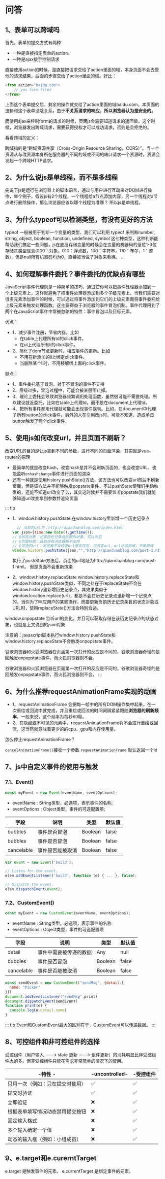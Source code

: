 # 问答

## 1、表单可以跨域吗

首先，表单的提交方式有两种

* 一种是直接指定表单的action。
* 一种是ajax接手控制请求

直接使用action的时候，是直接把请求交给了action里面的域，本身页面不会去管他的请求结果，后面的步骤交给了action里面的域。好比：

```js
<from action="baidu.com">
    // you form filed
</from>
```

上面这个表单提交后，剩余的操作就交给了action里面的域baidu.com，本页面的逻辑和这个表单没啥关系，由于**不关系请求的响应，所以浏览器认为是安全的**。

而使用ajax来控制form的请求的时候，页面js会需要知道请求的返回值，这个时候，浏览器发出跨域请求，需要获得授权才可以成功请求，否则是会拒绝的。

看看跨域的定义：

跨域指的是“跨域资源共享（Cross-Origin Resource Sharing，CORS）”。当一个资源从与改资源本身所在服务器的不同的域或不同的端口请求一个资源时，资源会发起一个跨域HTTP请求。

## 2、为什么说js是单线程，而不是多线程

先说下js是运行在浏览器上的脚本语言，通过与用户进行互动来对DOM进行操作，举个例子，假设js有2个线程，一个线程给a节点添加内容，另一个线程对a节点进行删除操作，那么浏览器应该以哪个线程为准哪？ 所以js是单线程。

## 3、为什么typeof可以检测类型，有没有更好的方法

typeof 一般被用于判断一个变量的类型，我们可以利用 typeof 来判断number, string, object, boolean, function, undefined, symbol 这七种类型，这种判断能帮助我们搞定一些问题，js在底层存储变量的时候会在变量的机器码的低位1-3位存储其类型信息(000：对象，010：浮点数，100：字符串，110：布尔，1：整数)，但是null所有机器码均为0，直接被当做了对象来看待。
...

## 4、如何理解事件委托？事件委托的优缺点有哪些

JavaScript事件代理则是一种简单的技巧，通过它你可以把事件处理器添加到一个上级元素上，这样就避免了把事件处理器添加到多个子级元素上。当我们需要对很多元素添加事件的时候，可以通过将事件添加到它们的上级元素而将事件委托给上级元素来触发处理函数。这主要得益于浏览器的事件冒泡机制。事件代理用到了两个在JavaScript事件中常被忽略的特性：事件冒泡以及目标元素。

优点：

* 1、减少事件注册，节省内存。比如
  * 在table上代理所有td的click事件。
  * 在ul上代理所有li的click事件。
* 2、简化了dom节点更新时，相应事件的更新。比如
  * 不用在新添加的li上绑定click事件。
  * 当删除某个li时，不用移解绑上面的click事件。

缺点：

* 1、事件委托基于冒泡，对于不冒泡的事件不支持
* 2、层级过多，冒泡过程中，可能会被某层阻止掉。
* 3、理论上委托会导致浏览器频繁调用处理函数，虽然很可能不需要处理。所以建议就近委托，比如在table上代理td，而不是在document上代理td。
* 4、把所有事件都用代理就可能会出现事件误判。比如，在document中代理了所有button的click事件，另外的人在引用改js时，可能不知道，造成单击button触发了两个click事件。

## 5、使用js如何改变url，并且页面不刷新？

改变URL的目的是让js拿到不同的参数，进行不同的页面渲染，其实就是vue-router的原理

* 最简单的就是改变hash，改变hash是并不会刷新页面的，也会改变URL，也能监听`onhashchange`事件进行页面的渲染
* 还有一种就是使用history.pushState()方法，该方法也可以改变url然后不刷新页面，但是该方法并不能够触发popstate事件，不过pushState使我们手动触发的，还能不知道url改变了么，其实这时候并不需要监听popstate我们就能够知道url改变拿到参数并渲染页面

::: tip

* 1、window.history.pushState
  在window.history里新增一个历史记录点

  ```js
    // 当前的url为：http://qianduanblog.com/index.html
  var json={time:new Date().getTime()};
  // @状态对象：记录历史记录点的额外对象，可以为空
  // @页面标题：目前所有浏览器都不支持
  // @可选的url：浏览器不会检查url是否存在，只改变url，url必须同域，不能跨域
  window.history.pushState(json,"","http://qianduanblog.com/post-1.html");
  ```

  执行了pushState方法后，页面的url地址为http://qianduanblog.com/post-1.html。 但是页面不会重新渲染

* 2、window.history.replaceState
  window.history.replaceState和window.history.pushState类似，不同之处在于replaceState不会在window.history里新增历史记录点，其效果类似于window.location.replace(url)，都是不会在历史记录点里新增一个记录点的。当你为了响应用户的某些操作，而要更新当前历史记录条目的状态对象或URL时，使用replaceState()方法会特别合适。

window.onpopstate 监听url的变化，并且可以获取存储在该历史记录点的状态对象，也就是上文说到的json对象

注意的：javascript脚本执行window.history.pushState和window.history.replaceState不会触发onpopstate事件。

谷歌浏览器和火狐浏览器在页面第一次打开的反应是不同的，谷歌浏览器奇怪的是回触发onpopstate事件，而火狐浏览器则不会。

谷歌浏览器和火狐浏览器在页面第一次打开的反应是不同的，谷歌浏览器奇怪的是回触发onpopstate事件，而火狐浏览器则不会。
:::

## 6、为什么推荐requestAnimationFrame实现的动画

* 1、requestAnimationFrame 会把每一帧中的所有DOM操作集中起来，在一次重绘或回流中就完成，并且重绘或回流的时间间隔紧紧跟随**浏览器的刷新频率**，一般来说，这个频率为每秒60帧。
* 2、在隐藏或不可见的元素中，requestAnimationFrame将不会进行重绘或回流，这当然就意味着更少的的cpu，gpu和内存使用量。

怎么停止requestAnimationFrame？

`cancelAnimationFrame()`接收一个参数 `requestAnimationFrame` 默认返回一个id

## 7、js中自定义事件的使用与触发

### 7.1、Event()

```js
const myEvent = new Event(eventName, eventOptions);
```

* eventName : String类型，必选项，表示事件的名称;
* eventOptions : Object类型，事件的可选配置项;

|字段 | 说明 | 类型 | 默认值|
| -- | ---| --- | --- |
|bubbles| 事件是否冒泡 | Boolean | false|
|bubbles | 事件是否冒泡 | Boolean |  false|
|cancelable | 事件是否能被取消| Boolean | false|

```js
var event = new Event('build');

// Listen for the event.
elem.addEventListener('build', function (e) { ... }, false);

// Dispatch the event.
elem.dispatchEvent(event);
```

### 7.2、CustomEvent()

```js
const myEvent = new CustomEvent(eventName, eventOptions);
```

* eventName : String类型，必选项，表示事件的名称
* eventOptions : Object类型，事件的可选配置项

|字段 | 说明 | 类型 | 默认值|
| -- | ---| --- | --- |
|detail| 事件中需要被传递的数据 | Any | null|
|bubbles | 事件是否冒泡 | Boolean |  false|
|cancelable | 事件是否能被取消| Boolean | false|

```js
const sendEvent = new CustomEvent("sendMsg", {detail:{
  name: "Picker"
}})
document.addEventListener("sendMsg",print)
document.dispatchEvent(sendEvent)
function print(e) {
  console.log(e.detail.name)
}
```

::: tip
Event和CustomEvent最大的区别在于，CustomEvent可以传递数据。
:::

## 8、可控组件和非可控组件的选择

受控组件（用户输入 ---> state 更新 ---> 组件更新）的消耗明显比非受控组件大的多，但非受控组件只能在需求非常简单的情况下的使用。

| -特性	-                          | -uncontrolled- | -受控组件 |
| -------------------------------- | -------------- | --------- |
| 只用一次（例如：只在提交时使用） | ✅              | ✅         |
| 提交时验证                       | ✅              | ✅         |
| 立即验证                         | ❌              | ✅         |
| 根据表单填写情况动态禁用提交按钮 | ❌              | ✅         |
| 固定输入格式                     | ❌              | ✅         |
| 多个输入确定一个值               | ❌              | ✅         |
| 动态的输入框（例如：小组成员）   | ❌              | ✅         |

## 9、e.target和e.curerntTarget

e.target 是触发事件的元素。
e.currentTarget 是绑定事件的元素。
